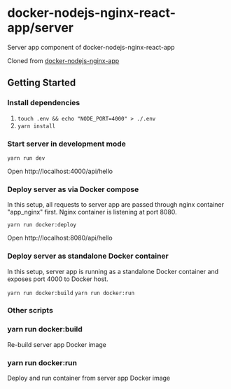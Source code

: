 # docker-nodejs-nginx-react-app/server

Server app component of docker-nodejs-nginx-react-app

Cloned from [docker-nodejs-nginx-app](https://github.com/EdgeJay/docker-nodejs-nginx-app)

## Getting Started

### Install dependencies

1. `touch .env && echo "NODE_PORT=4000" > ./.env`
2. `yarn install`

### Start server in development mode

`yarn run dev`

Open http://localhost:4000/api/hello

### Deploy server as via Docker compose

In this setup, all requests to server app are passed through nginx container "app_nginx" first. Nginx container is listening at port 8080.

`yarn run docker:deploy`

Open http://localhost:8080/api/hello

### Deploy server as standalone Docker container

In this setup, server app is running as a standalone Docker container and exposes port 4000 to Docker host.

`yarn run docker:build`
`yarn run docker:run`

### Other scripts

### yarn run docker:build

Re-build server app Docker image

### yarn run docker:run

Deploy and run container from server app Docker image